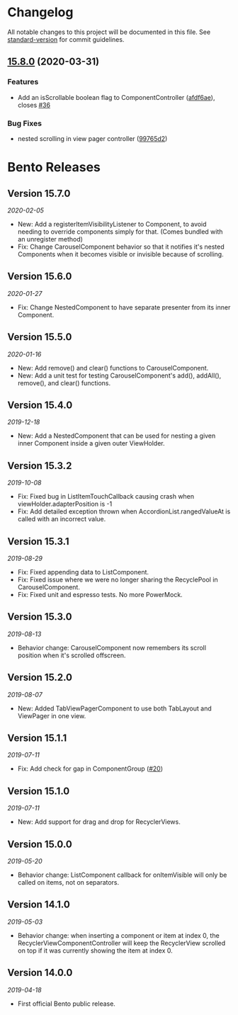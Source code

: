 # Changelog

All notable changes to this project will be documented in this file. See [standard-version](https://github.com/conventional-changelog/standard-version) for commit guidelines.

## [15.8.0](https://github.com/Yelp/bento/compare/v15.7.0...v15.8.0) (2020-03-31)


### Features

* Add an isScrollable boolean flag to ComponentController ([afdf6ae](https://github.com/Yelp/bento/commit/afdf6aecf3501897f1c5ab7b266570bf9c4afa18)), closes [#36](https://github.com/Yelp/bento/issues/36)


### Bug Fixes

* nested scrolling in view pager controller ([99765d2](https://github.com/Yelp/bento/commit/99765d29365ea1b7ce79afaaef7c8bdfe7968daa))

# Bento Releases
## Version 15.7.0
_2020-02-05_
* New: Add a registerItemVisibilityListener to Component, to avoid needing to override components simply for that. (Comes bundled with an unregister method)
* Fix: Change CarouselComponent behavior so that it notifies it's nested Components when it becomes visible or invisible because of scrolling.

## Version 15.6.0
_2020-01-27_
* Fix: Change NestedComponent to have separate presenter from its inner Component.

## Version 15.5.0
_2020-01-16_
* New: Add remove() and clear() functions to CarouselComponent.
* New: Add a unit test for testing CarouselComponent's add(), addAll(), remove(), and clear() functions.

## Version 15.4.0
_2019-12-18_
* New: Add a NestedComponent that can be used for nesting a given inner Component inside a given outer ViewHolder.

## Version 15.3.2
_2019-10-08_
* Fix: Fixed bug in ListItemTouchCallback causing crash when viewHolder.adapterPosition is -1
* Fix: Add detailed exception thrown when AccordionList.rangedValueAt is called with an incorrect value.

## Version 15.3.1
_2019-08-29_
* Fix: Fixed appending data to ListComponent.
* Fix: Fixed issue where we were no longer sharing the RecyclePool in CarouselComponent.
* Fix: Fixed unit and espresso tests. No more PowerMock.

## Version 15.3.0
_2019-08-13_
* Behavior change: CarouselComponent now remembers its scroll position when it's scrolled offscreen.

## Version 15.2.0
_2019-08-07_
* New: Added TabViewPagerComponent to use both TabLayout and ViewPager in one view.

## Version 15.1.1
_2019-07-11_
* Fix: Add check for gap in ComponentGroup ([#20](https://github.com/Yelp/bento/pull/20))

## Version 15.1.0
_2019-07-11_
* New: Add support for drag and drop for RecyclerViews.

## Version 15.0.0
_2019-05-20_
* Behavior change: ListComponent callback for onItemVisible will only be called on items, not on separators.

## Version 14.1.0 
_2019-05-03_

* Behavior change: when inserting a component or item at index 0, the RecyclerViewComponentController will keep the RecyclerView scrolled on top if it was currently showing the item at index 0.

## Version 14.0.0
_2019-04-18_

* First official Bento public release.

